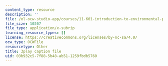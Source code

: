 ```yaml
---
content_type: resource
description: ''
file: /ol-ocw-studio-app/courses/11-601-introduction-to-environmental-policy-and-planning-fall-2016/03b932c57f885b48ab511259fbdb5760_QNchkFi-VrE.vtt
file_size: 10207
file_type: application/x-subrip
learning_resource_types: []
license: https://creativecommons.org/licenses/by-nc-sa/4.0/
ocw_type: OCWFile
resourcetype: Other
title: 3play caption file
uid: 03b932c5-7f88-5b48-ab51-1259fbdb5760
---
```

